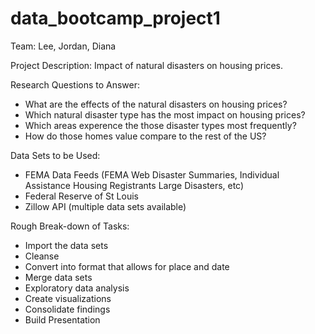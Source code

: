 # data_bootcamp_project1

Team: Lee, Jordan, Diana

Project Description: Impact of natural disasters on housing prices.

Research Questions to Answer:
- What are the effects of the natural disasters on housing prices?
- Which natural disaster type has the most impact on housing prices?
- Which areas experence the those disaster types most frequently?
- How do those homes value compare to the rest of the US?

Data Sets to be Used:
- FEMA Data Feeds (FEMA Web Disaster Summaries, Individual Assistance Housing Registrants Large Disasters, etc)
- Federal Reserve of St Louis 
- Zillow API (multiple data sets available)

Rough Break-down of Tasks:
- Import the data sets
- Cleanse
- Convert into format that allows for place and date 
- Merge data sets
- Exploratory data analysis
- Create visualizations
- Consolidate findings
- Build Presentation
